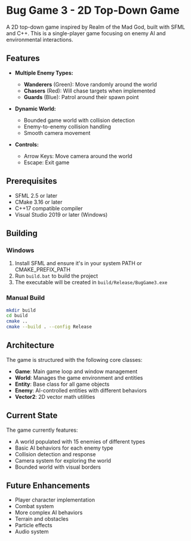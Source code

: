 # Bug Game 3 - 2D Top-Down Game

A 2D top-down game inspired by Realm of the Mad God, built with SFML and C++. This is a single-player game focusing on enemy AI and environmental interactions.

## Features

- **Multiple Enemy Types:**
  - **Wanderers** (Green): Move randomly around the world
  - **Chasers** (Red): Will chase targets when implemented
  - **Guards** (Blue): Patrol around their spawn point

- **Dynamic World:**
  - Bounded game world with collision detection
  - Enemy-to-enemy collision handling
  - Smooth camera movement

- **Controls:**
  - Arrow Keys: Move camera around the world
  - Escape: Exit game

## Prerequisites

- SFML 2.5 or later
- CMake 3.16 or later
- C++17 compatible compiler
- Visual Studio 2019 or later (Windows)

## Building

### Windows
1. Install SFML and ensure it's in your system PATH or CMAKE_PREFIX_PATH
2. Run `build.bat` to build the project
3. The executable will be created in `build/Release/BugGame3.exe`

### Manual Build
```bash
mkdir build
cd build
cmake ..
cmake --build . --config Release
```

## Architecture

The game is structured with the following core classes:

- **Game**: Main game loop and window management
- **World**: Manages the game environment and entities
- **Entity**: Base class for all game objects
- **Enemy**: AI-controlled entities with different behaviors
- **Vector2**: 2D vector math utilities

## Current State

The game currently features:
- A world populated with 15 enemies of different types
- Basic AI behaviors for each enemy type
- Collision detection and response
- Camera system for exploring the world
- Bounded world with visual borders

## Future Enhancements

- Player character implementation
- Combat system
- More complex AI behaviors
- Terrain and obstacles
- Particle effects
- Audio system
